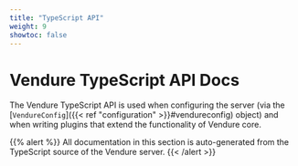 ```yaml
---
title: "TypeScript API"
weight: 9
showtoc: false
---
```


# Vendure TypeScript API Docs

The Vendure TypeScript API is used when configuring the server (via the [`VendureConfig`]({{< ref "configuration" >}}#vendureconfig) object) and when writing plugins that extend the functionality of Vendure core.

{{% alert %}}
All documentation in this section is auto-generated from the TypeScript source of the Vendure server.
{{< /alert >}}
